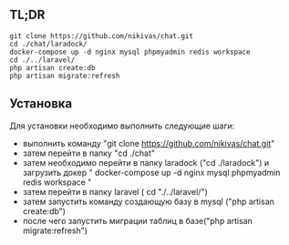 
## TL;DR
```
git clone https://github.com/nikivas/chat.git
cd ./chat/laradock/
docker-compose up -d nginx mysql phpmyadmin redis workspace
cd ./../laravel/
php artisan create:db
php artisan migrate:refresh
```

## Установка

Для установки необходимо выполнить следующие шаги:

- выполнить команду "git clone https://github.com/nikivas/chat.git"
- затем перейти в папку "cd ./chat"
- затем необходимо перейти в папку laradock ("cd ./laradock") и загрузить докер " docker-compose up -d nginx mysql phpmyadmin redis workspace 
"
- затем перейти в папку laravel ( cd "./../laravel/")
- затем запустить команду создающую базу в mysql ("php artisan create:db")
- после чего запустить миграции таблиц в базе("php artisan migrate:refresh")
